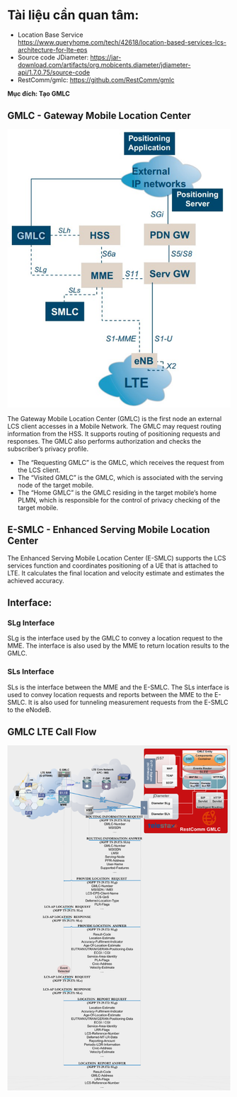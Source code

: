 # Tài liệu cần quan tâm:

- Location Base Service https://www.queryhome.com/tech/42618/location-based-services-lcs-architecture-for-lte-eps
- Source code JDiameter: https://jar-download.com/artifacts/org.mobicents.diameter/jdiameter-api/1.7.0.75/source-code
- RestComm/gmlc: https://github.com/RestComm/gmlc

**Mục đích: Tạo GMLC**

## GMLC - Gateway Mobile Location Center

<img src="../images/Positioning_over_LTE.jpg">

The Gateway Mobile Location Center (GMLC) is the first node an external LCS client accesses in a Mobile Network. The GMLC may request routing information from the HSS. It supports routing of positioning requests and responses. The GMLC also performs authorization and checks the subscriber’s privacy profile.
- The “Requesting GMLC” is the GMLC, which receives the request from the LCS client.
- The “Visited GMLC” is the GMLC, which is associated with the serving node of the target mobile.
- The “Home GMLC” is the GMLC residing in the target mobile’s home PLMN, which is responsible for the control of privacy checking of the target mobile.

## E-SMLC - Enhanced Serving Mobile Location Center

The Enhanced Serving Mobile Location Center (E-SMLC) supports the LCS services function and coordinates positioning of a UE that is attached to LTE. It calculates the final location and velocity estimate and estimates the achieved accuracy.

## Interface:

### SLg Interface
SLg is the interface used by the GMLC to convey a location request to the MME. The interface is also used by the MME to return location results to the GMLC.

### SLs Interface
SLs is the interface between the MME and the E-SMLC. The SLs interface is used to convey location requests and reports between the MME to the E-SMLC. It is also used for tunneling measurement requests from the E-SMLC to the eNodeB.

## GMLC LTE Call Flow

<img src="../images/GMLC-LTE_call_flow.png">

